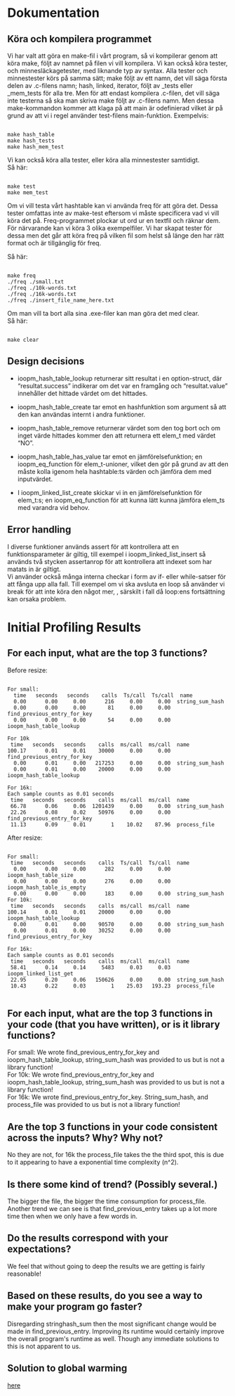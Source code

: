 
# Dokumentation

## Köra och kompilera programmet
Vi har valt att göra en make-fil i vårt program, så vi kompilerar genom att köra make, följt av namnet på filen vi vill kompilera. Vi kan också köra tester, och minnesläckagetester, med liknande typ av syntax. Alla tester och minnestester körs på samma sätt; make följt av ett namn, det vill säga första delen av .c-filens namn; hash, linked, iterator, följt av _tests eller _mem_tests för alla tre. Men för att endast kompilera .c-filen, det vill säga inte testerna så ska man skriva make följt av .c-filens namn. Men dessa make-kommandon kommer att klaga på att main är odefinierad vilket är på grund av att vi i regel använder test-filens main-funktion.
Exempelvis:
```

make hash_table
make hash_tests
make hash_mem_test

```

Vi kan också köra alla tester, eller köra alla minnestester samtidigt.  
Så här:

```

make test
make mem_test

```

Om vi vill testa vårt hashtable kan vi använda freq för att göra det. Dessa tester omfattas inte av make-test eftersom vi måste specificera vad vi vill köra det på. Freq-programmet plockar ut ord ur en textfil och räknar dem. För närvarande kan vi köra 3 olika exempelfiler. Vi har skapat tester för dessa men det går att köra freq på vilken fil som helst så länge den har rätt format och är tillgänglig för freq.

Så här:

```

make freq
./freq ./small.txt
./freq ./10k-words.txt
./freq ./16k-words.txt
./freq ./insert_file_name_here.txt

```
Om man vill ta bort alla sina .exe-filer kan man göra det med clear.  
Så här:

```

make clear

```
	
## Design decisions 

* ioopm_hash_table_lookup returnerar sitt resultat i en option-struct, där “resultat.success” indikerar om det var en framgång och “resultat.value” innehåller det hittade värdet om det hittades.

* ioopm_hash_table_create tar emot en hashfunktion som argument så att den kan användas internt i andra funktioner.

* ioopm_hash_table_remove returnerar värdet som den tog bort och om inget värde hittades kommer den att returnera ett elem_t med värdet “NO”.

* ioopm_hash_table_has_value tar emot en jämförelsefunktion; en ioopm_eq_function för elem_t-unioner, vilket den gör på grund av att den måste kolla igenom hela hashtable:ts värden och jämföra dem med inputvärdet.

* I ioopm_linked_list_create skickar vi in en jämförelsefunktion för elem_t:s; en ioopm_eq_function för att kunna lätt kunna jämföra elem_ts med varandra vid behov. 



## Error handling

I diverse funktioner används assert för att kontrollera att en funktionsparameter är giltig, till exempel i ioopm_linked_list_insert så används två stycken assertanrop för att kontrollera att indexet som har matats in är giltigt.  
Vi använder också många interna checkar i form av if- eller while-satser för att fånga upp alla fall. Till exempel om vi ska avsluta en loop så använder vi break för att inte köra den något mer, , särskilt i fall då loop:ens fortsättning kan orsaka problem.




# Initial Profiling Results

For each input, what are the top 3 functions?
-----------------------------------------------------------------------------------------------------------------
Before resize:
```

For small:
  time   seconds   seconds    calls  Ts/call  Ts/call  name    
  0.00      0.00     0.00      216     0.00     0.00  string_sum_hash
  0.00      0.00     0.00       81     0.00     0.00  find_previous_entry_for_key
  0.00      0.00     0.00       54     0.00     0.00  ioopm_hash_table_lookup

For 10k
 time   seconds   seconds    calls  ms/call  ms/call  name    
100.17      0.01     0.01    30000     0.00     0.00  find_previous_entry_for_key
  0.00      0.01     0.00   217253     0.00     0.00  string_sum_hash
  0.00      0.01     0.00    20000     0.00     0.00  ioopm_hash_table_lookup

For 16k:
Each sample counts as 0.01 seconds       
 time   seconds   seconds    calls  ms/call  ms/call  name    
 66.78      0.06     0.06  1201439     0.00     0.00  string_sum_hash
 22.26      0.08     0.02    50976     0.00     0.00  find_previous_entry_for_key
 11.13      0.09     0.01        1    10.02    87.96  process_file

```
After resize:
```

For small:  
 time   seconds   seconds    calls  Ts/call  Ts/call  name    
  0.00      0.00     0.00      282     0.00     0.00  ioopm_hash_table_size
  0.00      0.00     0.00      276     0.00     0.00  ioopm_hash_table_is_empty
  0.00      0.00     0.00      183     0.00     0.00  string_sum_hash
For 10k:
 time   seconds   seconds    calls  ms/call  ms/call  name    
100.14      0.01     0.01    20000     0.00     0.00  ioopm_hash_table_lookup
  0.00      0.01     0.00    90570     0.00     0.00  string_sum_hash
  0.00      0.01     0.00    30252     0.00     0.00  find_previous_entry_for_key

For 16k:
Each sample counts as 0.01 seconds       
 time   seconds   seconds    calls  ms/call  ms/call  name    
 58.41      0.14     0.14     5483     0.03     0.03  ioopm_linked_list_get
 22.95      0.20     0.06   150626     0.00     0.00  string_sum_hash
 10.43      0.22     0.03        1    25.03   193.23  process_file
 
 ```
For each input, what are the top 3 functions in your code (that you have written), or is it library functions?
-----------------------------------------------------------------------------------------------------------------
For small: We wrote  find_previous_entry_for_key and ioopm_hash_table_lookup, string_sum_hash was provided to us but is not a library function!  
For 10k: We wrote  find_previous_entry_for_key and ioopm_hash_table_lookup, string_sum_hash was provided to us but is not a library function!  
For 16k: We wrote  find_previous_entry_for_key. String_sum_hash, and process_file  was provided to us but is not a library function!  
 
Are the top 3 functions in your code consistent across the inputs? Why? Why not?
-----------------------------------------------------------------------------------------------------------------
No they are not, for 16k the process_file takes the the third spot, this is due to it appearing to have a exponential time complexity (n^2).

Is there some kind of trend? (Possibly several.)
-----------------------------------------------------------------------------------------------------------------
The bigger the file, the bigger the time consumption for process_file.
Another trend we can see is that find_previous_entry takes up a lot more time then when we only have a few words in.


Do the results correspond with your expectations?
-----------------------------------------------------------------------------------------------------------------
We feel that without going to deep the results we are getting is fairly reasonable!
 
Based on these results, do you see a way to make your program go faster?
-----------------------------------------------------------------------------------------------------------------
Disregarding stringhash_sum then the most significant change would be made in find_previous_entry. Improving its runtime would certainly improve the overall program's runtime as well. Though any immediate solutions to this is not apparent to us.


## Solution to global warming
[here](https://www.youtube.com/watch?v=dQw4w9WgXcQ)
 

